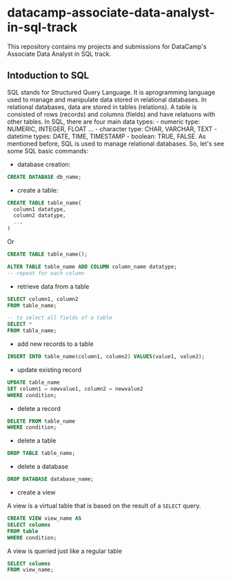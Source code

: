 # datacamp-associate-data-analyst-in-sql-track

This repository contains my projects and submissions for DataCamp's Associate Data Analyst in SQL track.

## Intoduction to SQL

SQL stands for Structured Query Language. It is aprogramming language used to manage and manipulate data stored in relational databases. In relational databases, data are stored in tables (relations). A table is consisted of rows (records) and columns (fields) and have relatuons with other tables.
In SQL, there are four main data types:
	- numeric type: NUMERIC, INTEGER, FLOAT ...
	- character type: CHAR, VARCHAR, TEXT
	- datetime types: DATE, TIME, TIMESTAMP
	- boolean: TRUE, FALSE.
As mentioned before, SQL is used to manage relational databases. So, let's see some SQL basic commands:
- database creation:

```sql
CREATE DATABASE db_name;
```

- create a table:

```sql
CREATE TABLE table_name(
  column1 datatype,
  column2 datatype,
  ...
)
```

Or

```sql
CREATE TABLE table_name();

ALTER TABLE table_name ADD COLUMN column_name datatype;
-- repeat for each column
```

- retrieve data from a table

```sql
SELECT column1, column2
FROM table_name;

-- to select all fields of a table
SELECT *
FROM tabla_name;
```

- add new records to a table

```sql
INSERT INTO table_name(column1, column2) VALUES(value1, value2);
```

- update existing record

```sql
UPDATE table_name
SET column1 = newvalue1, column2 = newvalue2
WHERE condition;
```

- delete a record

```sql
DELETE FROM table_name
WHERE condition;
```

- delete a table

```sql
DROP TABLE table_name;
```

- delete a database

```sql
DROP DATABASE database_name;
```

- create a view

A view is a virtual table that is based on the result of a `SELECT` query.

```sql
CREATE VIEW view_name AS
SELECT columns
FROM table
WHERE condition;
```

A view is queried just like a regular table

```sql
SELECT columns
FROM view_name;
```

